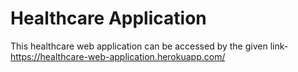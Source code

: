 # Healthcare Application


  
<!-- Access to quality healthcare and doctors has always been a concern in developing countries and remote areas. To deal with such issues, this healthcare web application is developed. Healthcare data was fed to machine learning training models and engines for predictive modelling. The accuracy of these models is directly proportional to the training they get. These models will be able to predict the potential health risks to a patient a lot earlier so that they could take the preventive measures and live a long healthy life.<br /> -->
This healthcare web application can be accessed by the given link- https://healthcare-web-application.herokuapp.com/

<!-- ## Heart Disease
A disease is an unnatural medical condition that negatively affects the functional state of an organism and is generally associated with certain signs of illness. As reported by World Health Organization (WHO), Heart Disease and Stroke are the world’s biggest killers and have remained the leading causes of death globally in the last 15 years. In the direction of predicting heart disease, Machine Learning can present remarkable features that simplify the identification of unseen patterns, eventually providing clinical insights that assist physicians in planning and providing care.<br />
The Heart Disease dataset has been taken from Kaggle. This database contains 76 attributes, but all published experiments refer to using a subset of 14 of them. It has a total number of 303 rows and 14 columns among which 165 have a heart disease.<br />
*Data Source:* [Heart Disease Dataset](https://www.kaggle.com/johnsmith88/heart-disease-dataset)

## Liver Disease
Liver disease is any disturbance of liver function that causes illness. The liver is responsible for many critical functions within the body and should it become diseased or injured, the loss of those functions can cause significant damage to the body. Patients with Liver disease have been continuously increasing because of excessive consumption of alcohol, inhale of harmful gases, intake of contaminated food, pickles and drugs.<br />
This data set contains 416 liver patient records and 167 non liver patient records collected from North East of Andhra Pradesh, India. The "Dataset" column is a class label used to divide groups into liver patient (liver disease) or not (no disease). This data set contains 441 male patient records and 142 female patient records.<br />
*Data Source:* [Liver Disease Dataset](https://www.kaggle.com/uciml/indian-liver-patient-records)

## Breast Cancer
Breast cancer can occur in women and rarely in men. Symptoms of breast cancer include a lump in the breast, bloody discharge from the nipple and changes in the shape or texture of the nipple or breast. Its treatment depends on the stage of cancer. It may consist of chemotherapy, radiation, hormone therapy and surgery.<br />
The dataset has been taken from UCI machine learning repository. The main objective of the analysis is to perform classification of tumors i.e., benign(B) or malignant(M). A benign tumor is a tumor that does not invade its surrounding tissue or spread around the body. A malignant tumor is a tumor that may invade its surrounding tissue or spread around the body. This dataset consists of 569 rows and 33 columns.<br />
*Data Source:* [Breast Cancer Dataset](https://archive.ics.uci.edu/ml/datasets/Breast+Cancer+Wisconsin+%28Diagnostic%29)

## Malaria Disease
Malaria is a life-threatening disease caused by parasites that are transmitted to people through the bites of infected female Anopheles mosquitoes. It is preventable and curable. The severity of malaria varies based on the species of plasmodium. Symptoms are chills, fever and sweating, usually occurring a few weeks after being bitten.<br />
The dataset contains a total of 27,558 cell images with equal instances of parasitized and uninfected cells.<br />
*Data Source:* [Malaria Dataset](https://lhncbc.nlm.nih.gov/publication/pub9932)

## Pneumonia Disease
Pneumonia is an inflammatory condition of the lung affecting primarily the small air sacs known as alveoli. Symptoms typically include some combination of productive or dry cough, chest pain, fever and difficulty breathing. The severity of the condition is variable.<br />
Chest X-ray images (anterior-posterior) were selected from retrospective cohorts of pediatric patients of one to five years old from Guangzhou Women and Children’s Medical Center, Guangzhou. All chest X-ray imaging was performed as part of patients’ routine clinical care.For the analysis of chest x-ray images, all chest radiographs were initially screened for quality control by removing all low quality or unreadable scans. The diagnoses for the images were then graded by two expert physicians before being cleared for training the AI system. In order to account for any grading errors, the evaluation set was also checked by a third expert. There are 5,863 X-Ray images (JPEG) and 2 categories (Pneumonia/Normal).<br />
*Data Source:* [Pneumonia Dataset](https://data.mendeley.com/datasets/rscbjbr9sj/2)
 -->
